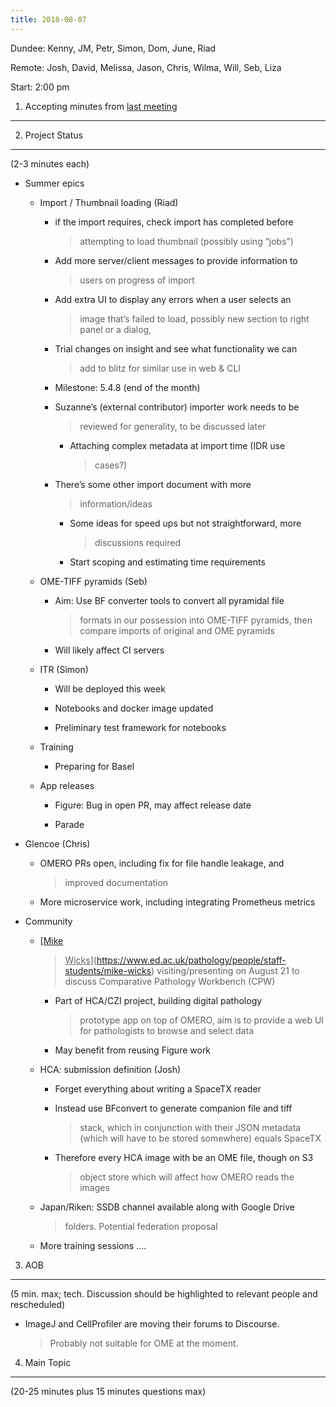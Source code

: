 ```yaml
---
title: 2018-08-07
---
```


Dundee: Kenny, JM, Petr, Simon, Dom, June, Riad

Remote: Josh, David, Melissa, Jason, Chris, Wilma, Will, Seb, Liza

Start: 2:00 pm

1. Accepting minutes from [<u>last meeting</u>](https://docs.google.com/document/d/1S0ZOLZunVcbVWyAmyhPrsjuaST7m-2lokjxWzy1nZQg/edit)
-------------------------------------------------------------------------------------------------------------------------------------

2. Project Status
-----------------

(2-3 minutes each)

-   Summer epics

    -   Import / Thumbnail loading (Riad)

        -   if the import requires, check import has completed before
            > attempting to load thumbnail (possibly using “jobs”)

        -   Add more server/client messages to provide information to
            > users on progress of import

        -   Add extra UI to display any errors when a user selects an
            > image that’s failed to load, possibly new section to right
            > panel or a dialog,

        -   Trial changes on insight and see what functionality we can
            > add to blitz for similar use in web & CLI

        -   Milestone: 5.4.8 (end of the month)

        -   Suzanne’s (external contributor) importer work needs to be
            > reviewed for generality, to be discussed later

            -   Attaching complex metadata at import time (IDR use
                > cases?)

        -   There’s some other import document with more
            > information/ideas

            -   Some ideas for speed ups but not straightforward, more
                > discussions required

            -   Start scoping and estimating time requirements

    -   OME-TIFF pyramids (Seb)

        -   Aim: Use BF converter tools to convert all pyramidal file
            > formats in our possession into OME-TIFF pyramids, then
            > compare imports of original and OME pyramids

        -   Will likely affect CI servers

    -   ITR (Simon)

        -   Will be deployed this week

        -   Notebooks and docker image updated

        -   Preliminary test framework for notebooks

    -   Training

        -   Preparing for Basel

    -   App releases

        -   Figure: Bug in open PR, may affect release date

        -   Parade

-   Glencoe (Chris)

    -   OMERO PRs open, including fix for file handle leakage, and
        > improved documentation

    -   More microservice work, including integrating Prometheus metrics

-   Community

    -   [<u>Mike
        > Wicks</u>](https://www.ed.ac.uk/pathology/people/staff-students/mike-wicks)
        > visiting/presenting on August 21 to discuss Comparative
        > Pathology Workbench (CPW)

        -   Part of HCA/CZI project, building digital pathology
            > prototype app on top of OMERO, aim is to provide a web UI
            > for pathologists to browse and select data

        -   May benefit from reusing Figure work

    -   HCA: submission definition (Josh)

        -   Forget everything about writing a SpaceTX reader

        -   Instead use BFconvert to generate companion file and tiff
            > stack, which in conjunction with their JSON metadata
            > (which will have to be stored somewhere) equals SpaceTX

        -   Therefore every HCA image with be an OME file, though on S3
            > object store which will affect how OMERO reads the images

    -   Japan/Riken: SSDB channel available along with Google Drive
        > folders. Potential federation proposal

    -   More training sessions ….

3. AOB
------

(5 min. max; tech. Discussion should be highlighted to relevant people
and rescheduled)

-   ImageJ and CellProfiler are moving their forums to Discourse.
    > Probably not suitable for OME at the moment.

4. Main Topic
-------------

(20-25 minutes plus 15 minutes questions max)

